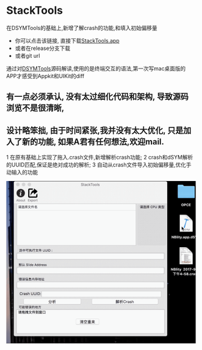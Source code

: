 # StackTools
在DSYMTools的基础上,新增了解crash的功能,和填入初始偏移量


- 你可以点击该链接, 直接下载[StackTools.app](image/release/StackTools.app.zip)
- 或者在release分支下载
- 或者git url


通过对[DSYMTools](https://github.com/answer-huang/dSYMTools)源码解读,使用的是终端交互的语法,第一次写mac桌面版的APP才感受到Appkit和UIKit的diff
## 有一点必须承认, 没有太过细化代码和架构, 导致源码浏览不是很清晰, 
## 设计略笨拙, 由于时间紧张,我并没有太大优化, 只是加入了新的功能, 如果A君有任何想法,欢迎mail.


1 在原有基础上实现了拖入.crash文件,新增解析crash功能;
2 crash和dSYM解析的UUID匹配,保证是绝对成功的解析;
3 自动从crash文件导入初始偏移量,优化手动输入的功能

![](image/profile.gif)
